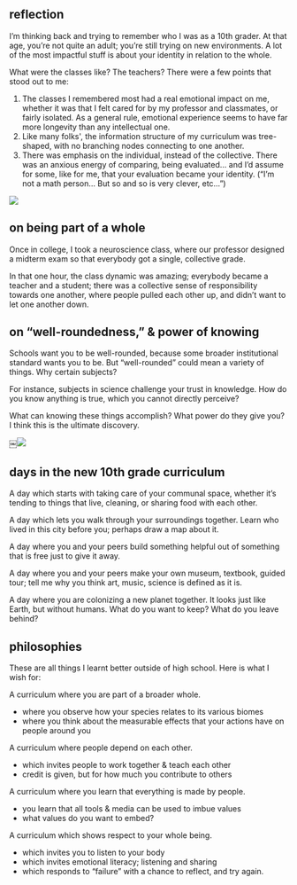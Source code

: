 
## reflection

I’m thinking back and trying to remember who I was as a 10th grader. At that age, you’re not quite an adult; you’re still trying on new environments. A lot of the most impactful stuff is about your identity in relation to the whole.

What were the classes like? The teachers? There were a few points that stood out to me:

1. The classes I remembered most had a real emotional impact on me, whether it was that I felt cared for by my professor and classmates, or fairly isolated. As a general rule, emotional experience seems to have far more longevity than any intellectual one.
2. Like many folks', the information structure of my curriculum was tree-shaped, with no branching nodes connecting to one another. 
3. There was emphasis on the individual, instead of the collective. There was an anxious energy of comparing, being evaluated… and I’d assume for some, like for me, that your evaluation became your identity. (“I’m not a math person… But so and so is very clever, etc…”)

![](https://github.com/kathymakes/teachingasart2018/blob/master/assignments/2_Curriculum/kathy_wu_1.jpg)


## on being part of a whole
Once in college, I took a neuroscience class, where our professor designed a midterm exam so that everybody got a single, collective grade.

In that one hour, the class dynamic was amazing; everybody became a teacher and a student; there was a collective sense of responsibility towards one another, where people pulled each other up, and didn’t want to let one another down. 


## on “well-roundedness,” & power of knowing
Schools want you to be well-rounded, because some broader institutional standard wants you to be. But “well-rounded” could mean a variety of things. Why certain subjects?

For instance, subjects in science challenge your trust in knowledge. How do you know anything is true, which you cannot directly perceive?

What can knowing these things accomplish? What power do they give you?
I think this is the ultimate discovery. 

￼![](https://github.com/kathymakes/teachingasart2018/blob/master/assignments/2_Curriculum/kathy_wu_2.jpg)


## days in the new 10th grade curriculum

A day which starts with taking care of your communal space, whether it’s tending to things that live, cleaning, or sharing food with each other.

A day which lets you walk through your surroundings together. Learn who lived in this city before you; perhaps draw a map about it.

A day where you and your peers build something helpful out of something that is free just to give it away.

A day where you and your peers make your own museum, textbook, guided tour; tell me why you think art, music, science is defined as it is.

A day where you are colonizing a new planet together. It looks just like Earth, but without humans. What do you want to keep? What do you leave behind?


## philosophies

These are all things I learnt better outside of high school. Here is what I wish for:

A curriculum where you are part of a broader whole.
* where you observe how your species relates to its various biomes
* where you think about the measurable effects that your actions have on people around you

A curriculum where people depend on each other.
* which invites people to work together & teach each other
* credit is given, but for how much you contribute to others

A curriculum where you learn that everything is made by people.
* you learn that all tools & media can be used to imbue values
* what values do you want to embed?

A curriculum which shows respect to your whole being.
* which invites you to listen to your body
* which invites emotional literacy; listening and sharing
* which responds to “failure” with a chance to reflect, and try again.

